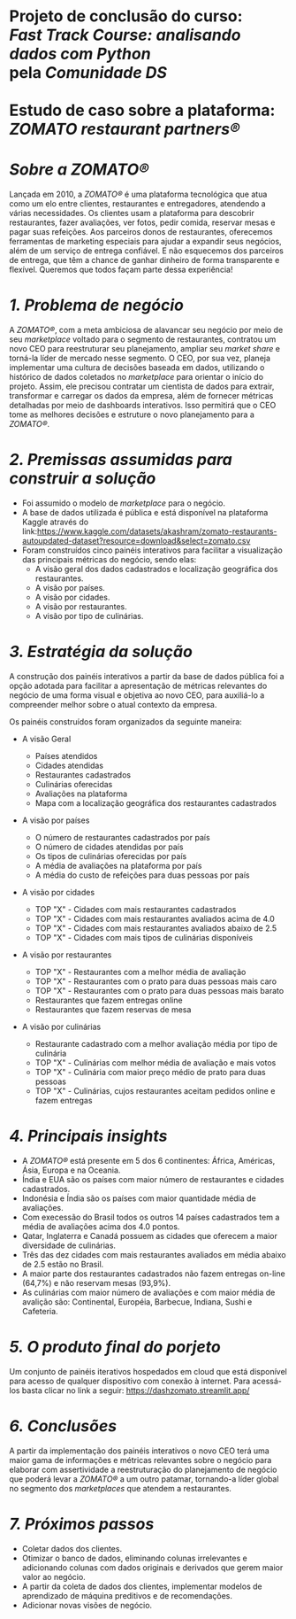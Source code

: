 # Projeto de conclusão do curso: <br> *Fast Track Course: analisando dados com Python* <br> pela *Comunidade DS*<br><br> Estudo de caso sobre a plataforma: *ZOMATO restaurant partners®*

# *Sobre a ZOMATO®*
Lançada em 2010, a *ZOMATO®* é uma plataforma tecnológica que atua como um elo entre clientes, restaurantes e entregadores, atendendo a várias necessidades.
Os clientes usam a plataforma para descobrir restaurantes, fazer avaliações, ver fotos, pedir comida, reservar mesas e pagar suas refeições.
Aos parceiros donos de restaurantes, oferecemos ferramentas de marketing especiais para ajudar a expandir seus negócios, além de um serviço de entrega confiável.
E não esquecemos dos parceiros de entrega, que têm a chance de ganhar dinheiro de forma transparente e flexível. 
Queremos que todos façam parte dessa experiência!

# *1. Problema de negócio*
A *ZOMATO®*, com a meta ambiciosa de alavancar seu negócio por meio de seu *marketplace* voltado para o segmento de restaurantes, contratou um novo CEO para reestruturar seu planejamento, ampliar seu *market share* e torná-la líder de mercado nesse segmento.
O CEO, por sua vez, planeja implementar uma cultura de decisões baseada em dados, utilizando o histórico de dados coletados no *marketplace* para orientar o início do projeto. 
Assim, ele precisou contratar um cientista de dados para extrair, transformar e carregar os dados da empresa, além de fornecer métricas detalhadas por meio de dashboards interativos. 
Isso permitirá que o CEO tome as melhores decisões e estruture o novo planejamento para a *ZOMATO®*.

# *2. Premissas assumidas para construir a solução*

- Foi assumido o modelo de *marketplace* para o negócio.
- A base de dados utilizada é pública e está disponível na plataforma Kaggle através do link:https://www.kaggle.com/datasets/akashram/zomato-restaurants-autoupdated-dataset?resource=download&select=zomato.csv
- Foram construídos cinco painéis interativos para facilitar a visualização das principais métricas do negócio, sendo elas:
  - A visão geral dos dados cadastrados e localização geográfica dos restaurantes.
  - A visão por países.
  - A visão por cidades.
  - A visão por restaurantes.
  - A visão por tipo de culinárias.

# *3. Estratégia da solução*

A construção dos painéis interativos a partir da base de dados pública foi a opção adotada para facilitar a apresentação de métricas relevantes do negócio de uma forma visual e objetiva ao novo CEO, para auxiliá-lo a compreender melhor sobre o atual contexto da empresa.

Os painéis construídos foram organizados da seguinte maneira:

- A visão Geral
  - Países atendidos
  - Cidades atendidas
  - Restaurantes cadastrados
  - Culinárias oferecidas
  - Avaliações na plataforma
  - Mapa com a localização geográfica dos restaurantes cadastrados
  
- A visão por países
  - O número de restaurantes cadastrados por país
  - O número de cidades atendidas por país
  - Os tipos de culinárias oferecidas por país
  - A média de avaliações na plataforma por país
  - A média do custo de refeições para duas pessoas por país

- A visão por cidades
  - TOP "X" - Cidades com mais restaurantes cadastrados
  - TOP "X" - Cidades com mais restaurantes avaliados acima de 4.0
  - TOP "X" - Cidades com mais restaurantes avaliados abaixo de 2.5
  - TOP "X" - Cidades com mais tipos de culinárias disponíveis

- A visão por restaurantes
  - TOP "X" - Restaurantes com a melhor média de avaliação
  - TOP "X" - Restaurantes com o prato para duas pessoas mais caro
  - TOP "X" - Restaurantes com o prato para duas pessoas mais barato
  - Restaurantes que fazem entregas online
  - Restaurantes que fazem reservas de mesa
    
- A visão por culinárias
  - Restaurante cadastrado com a melhor avaliação média por tipo de culinária
  - TOP "X" - Culinárias com melhor média de avaliação e mais votos
  - TOP "X" - Culinária com maior preço médio de prato para duas pessoas
  - TOP "X" - Culinárias, cujos restaurantes aceitam pedidos online e fazem entregas

# *4. Principais insights*
- A *ZOMATO®* está presente em 5 dos 6 continentes: África, Américas, Ásia, Europa e na Oceania.
- Índia e EUA são os países com maior número de restaurantes e cidades cadastrados.
- Indonésia e Índia são os países com maior quantidade média de avaliações.
- Com execessão do Brasil todos os outros 14 países cadastrados tem a média de avaliações acima dos 4.0 pontos.
- Qatar, Inglaterra e Canadá possuem as cidades que oferecem a maior diversidade de culinárias.
- Três das dez cidades com mais restaurantes avaliados em média abaixo de 2.5 estão no Brasil.
- A maior parte dos restaurantes cadastrados não fazem entregas on-line (64,7%) e não reservam mesas (93,9%).
- As culinárias com maior número de avaliações e com maior média de avalição são: Continental, Européia, Barbecue, Indiana, Sushi e Cafeteria.
    
# *5. O produto final do porjeto*
Um conjunto de painéis iterativos hospedados em cloud que está disponível para acesso de qualquer dispositivo com conexão à internet. 
Para acessá-los basta clicar no link a seguir: https://dashzomato.streamlit.app/

# *6. Conclusões*
A partir da implementação dos painéis interativos o novo CEO terá uma maior gama de informações e métricas relevantes sobre o negócio para elaborar com assertividade a reestruturação do planejamento de negócio que poderá levar a *ZOMATO®* a um outro patamar, tornando-a líder global no segmento dos *marketplaces* que atendem a restaurantes.

# *7. Próximos passos*
- Coletar dados dos clientes.
- Otimizar o banco de dados, eliminando colunas irrelevantes e adicionando colunas com dados originais e derivados que gerem maior valor ao negócio.
- A partir da coleta de dados dos clientes, implementar modelos de aprendizado de máquina preditivos e de recomendações.
- Adicionar novas visões de negócio.
